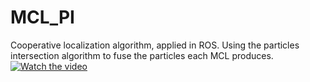 # MCL_PI
Cooperative localization algorithm, applied in ROS. Using the particles intersection algorithm to fuse the particles each MCL produces.
[![Watch the video](https://img.youtube.com/vi/7vj-Otb_4H8/maxresdefault.jpg)](https://youtu.be/7vj-Otb_4H8)
